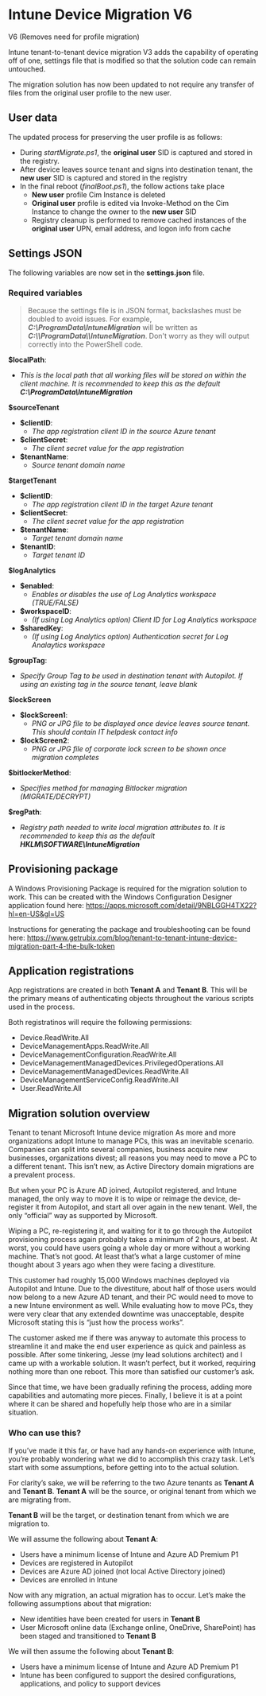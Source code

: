 # Intune Device Migration V6
 V6 (Removes need for profile migration)

 Intune tenant-to-tenant device migration V3 adds the capability of operating off of one, settings file that is modified so that the solution code can remain untouched.

 The migration solution has now been updated to not require any transfer of files from the original user profile to the new user.

 ## User data
 The updated process for preserving the user profile is as follows:
 - During *startMigrate.ps1*, the **original user** SID is captured and stored in the registry.
 - After device leaves source tenant and signs into destination tenant, the **new user** SID is captured and stored in the registry
 - In the final reboot (*finalBoot.ps1*), the follow actions take place
    - **New user** profile Cim Instance is deleted
    - **Original user** profile is edited via Invoke-Method on the Cim Instance to change the owner to the **new user** SID
    - Registry cleanup is performed to remove cached instances of the **original user** UPN, email address, and logon info from cache


## Settings JSON
The following variables are now set in the **settings.json** file.


### Required variables
> Because the settings file is in JSON format, backslashes must be doubled to avoid issues.  For example, ***C:\ProgramData\IntuneMigration*** will be written as ***C:\\\\ProgramData\\\\IntuneMigration***.  Don't worry as they will output correctly into the PowerShell code.

**$localPath**:
* *This is the local path that all working files will be stored on within the client machine.  It is recommended to keep this as the default **C:\ProgramData\IntuneMigration***

**$sourceTenant**
* **$clientID**:
    * *The app registration client ID in the source Azure tenant*
* **$clientSecret**:
    * *The client secret value for the app registration*
* **$tenantName**:
    * *Source tenant domain name*


**$targetTenant**
* **$clientID**:
    * *The app registration client ID in the target Azure tenant*
* **$clientSecret**:
    * *The client secret value for the app registration*
* **$tenantName**:
    * *Target tenant domain name*
* **$tenantID**:
    * *Target tenant ID*

**$logAnalytics**
* **$enabled**:
    * *Enables or disables the use of Log Analytics workspace (TRUE/FALSE)*  
* **$workspaceID**:
    * *(If using Log Analytics option) Client ID for Log Analytics workspace*
* **$sharedKey**:
    * *(If using Log Analytics option) Authentication secret for Log Analaytics workspace*

**$groupTag**:
* *Specify Group Tag to be used in destination tenant with Autopilot.  If using an existing tag in the source tenant, leave blank*

**$lockScreen**
* **$lockScreen1**:
    * *PNG or JPG file to be displayed once device leaves source tenant.  This should contain IT helpdesk contact info*
* **$lockScreen2**:
    * *PNG or JPG file of corporate lock screen to be shown once migration completes*

**$bitlockerMethod**:
* *Specifies method for managing Bitlocker migration (MIGRATE/DECRYPT)*

**$regPath**:
* *Registry path needed to write local migration attributes to.  It is recommended to keep this as the default **HKLM\SOFTWARE\IntuneMigration***


## Provisioning package
A Windows Provisioning Package is required for the migration solution to work.  This can be created with the Windows Configuration Designer application found here:
https://apps.microsoft.com/detail/9NBLGGH4TX22?hl=en-US&gl=US

Instructions for generating the package and troubleshooting can be found here:
https://www.getrubix.com/blog/tenant-to-tenant-intune-device-migration-part-4-the-bulk-token

## Application registrations
App registrations are created in both **Tenant A** and **Tenant B**. This will be the primary means of authenticating objects throughout the various scripts used in the process.

Both registratinos will require the following permissions:
* Device.ReadWrite.All
* DeviceManagementApps.ReadWrite.All
* DeviceManagementConfiguration.ReadWrite.All
* DeviceManagementManagedDevices.PrivilegedOperations.All
* DeviceManagementManagedDevices.ReadWrite.All
* DeviceManagementServiceConfig.ReadWrite.All
* User.ReadWrite.All

## Migration solution overview
Tenant to tenant Microsoft Intune device migration As more and more organizations adopt Intune to manage PCs, this was an inevitable scenario. Companies can split into several companies, business acquire new businesses, organizations divest; all reasons you may need to move a PC to a different tenant. This isn’t new, as Active Directory domain migrations are a prevalent process.

But when your PC is Azure AD joined, Autopilot registered, and Intune managed, the only way to move it is to wipe or reimage the device, de-register it from Autopilot, and start all over again in the new tenant. Well, the only “official” way as supported by Microsoft.

Wiping a PC, re-registering it, and waiting for it to go through the Autopilot provisioning process again probably takes a minimum of 2 hours, at best. At worst, you could have users going a whole day or more without a working machine. That’s not good. At least that’s what a large customer of mine thought about 3 years ago when they were facing a divestiture.

This customer had roughly 15,000 Windows machines deployed via Autopilot and Intune. Due to the divestiture, about half of those users would now belong to a new Azure AD tenant, and their PC would need to move to a new Intune environment as well. While evaluating how to move PCs, they were very clear that any extended downtime was unacceptable, despite Microsoft stating this is “just how the process works”.

The customer asked me if there was anyway to automate this process to streamline it and make the end user experience as quick and painless as possible. After some tinkering, Jesse (my lead solutions architect) and I came up with a workable solution. It wasn’t perfect, but it worked, requiring nothing more than one reboot. This more than satisfied our customer’s ask.

Since that time, we have been gradually refining the process, adding more capabilities and automating more pieces. Finally, I believe it is at a point where it can be shared and hopefully help those who are in a similar situation.

### Who can use this?
If you’ve made it this far, or have had any hands-on experience with Intune, you’re probably wondering what we did to accomplish this crazy task. Let’s start with some assumptions, before getting into to the actual solution.

For clarity’s sake, we will be referring to the two Azure tenants as **Tenant A** and **Tenant B**.
**Tenant A** will be the source, or original tenant from which we are migrating from.

**Tenant B** will be the target, or destination tenant from which we are migration to.

We will assume the following about **Tenant A**:

* Users have a minimum license of Intune and Azure AD Premium P1
* Devices are registered in Autopilot
* Devices are Azure AD joined (not local Active Directory joined)
* Devices are enrolled in Intune

Now with any migration, an actual migration has to occur. Let’s make the following assumptions about that migration:

* New identities have been created for users in **Tenant B**
* User Microsoft online data (Exchange online, OneDrive, SharePoint) has been staged and transitioned to **Tenant B**

We will then assume the following about **Tenant B**:

* Users have a minimum license of Intune and Azure AD Premium P1
* Intune has been configured to support the desired configurations, applications, and policy to support devices


